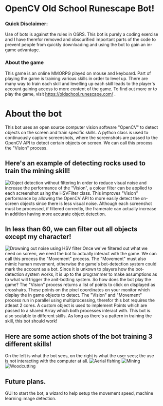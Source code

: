 # OpenCV Old School Runescape Bot!

### Quick Disclaimer: 
Use of bots is against the rules in OSRS. This bot is purely a coding exercise and I have therefor removed and obscurified important parts of the code to prevent people from quickly downloading and using the bot to gain an in-game advantage. 

### About the game
This game is an online MMORPG played on mouse and keyboard. Part of playing the game is training various skills in order to level up. There are many way to train each skill and levelling up each skill leads to the player's account gaining access to more content of the game. To find out more or to play the game, visit https://oldschool.runescape.com/ .

# About the bot
This bot uses an open source computer vision software "OpenCV" to detect objects on the screen and train specific skills. A python class is used to continuously capture screenshots, where the screenshots are passed to the OpenCV API to detect certain objects on screen. We can call this process the "Vision" process.
## Here's an example of detecting rocks used to train the mining skill!
![Object detection without filtering](gifs/4.gif)
In order to reduce visual noise and increase the performance of the "Vision", a colour filter can be applied to each screenshot using the HSVFilter class. This improves "Vision" performance by allowing the OpenCV API to more easily detect the on-screen objects since there is less visual noise. Although each screenshot must be processed, if filtered correctly, the framerate can actually increase in addition having more accurate object detection.
 ## In less than 60, we can filter out all objects except my character!
 ![Drowning out noise using HSV filter](gifs/2.gif)
Once we've filtered out what we need on screen, we need the bot to actually interact with the game. We can call this process the "Movement" process. The "Movement" must also mimic human movement, otherwise the game's bot-detection system could mark the account as a bot. Since it is unkown to players how the bot-detection system works, it is up to the programmer to make assumptions as to what will trigger the anit-botting system. So how does the bot play the game? The "Vision" process returns a list of points to click on displayed as crosshairs. These points on the pixel coordinates on your monitor which display the in game objects to detect. The "Vision" and "Movement" process run in parallel using multiprocessing, therefor this bot requires the atleast 2 cores. A custom object is used to implement Points which are passed to a shared Array which both processes interact with. This bot is also scalable to different skills. As long as there's a pattern in training the skill, this bot should work!
## Here are some action shots of the bot training 3 different skills!
On the left is what the bot sees, on the right is what the user sees; the use is not interacting with the computer at all.
![Aerial fishing](gifs/1.gif)
![Mining](gifs/3.gif)
![Woodcutting](gifs/5.gif)

## Future plans.
GUI to start the bot, a wizard to help setup the movement speed, machine learning image detection.
